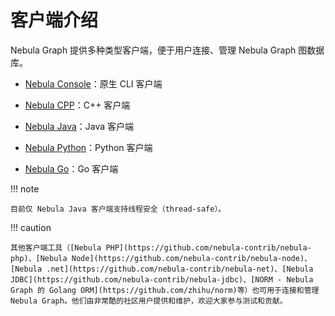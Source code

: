 # 客户端介绍

Nebula Graph 提供多种类型客户端，便于用户连接、管理 Nebula Graph 图数据库。

- [Nebula Console](../nebula-console.md)：原生 CLI 客户端

- [Nebula CPP](3.nebula-cpp-client.md)：C++ 客户端

- [Nebula Java](4.nebula-java-client.md)：Java 客户端

- [Nebula Python](5.nebula-python-client.md)：Python 客户端

- [Nebula Go](6.nebula-go-client.md)：Go 客户端

!!! note

    目前仅 Nebula Java 客户端支持线程安全（thread-safe）。


!!! caution

    其他客户端工具（[Nebula PHP](https://github.com/nebula-contrib/nebula-php)、[Nebula Node](https://github.com/nebula-contrib/nebula-node)、[Nebula .net](https://github.com/nebula-contrib/nebula-net)、[Nebula JDBC](https://github.com/nebula-contrib/nebula-jdbc)、[NORM - Nebula Graph 的 Golang ORM](https://github.com/zhihu/norm)等）也可用于连接和管理 Nebula Graph。他们由非常酷的社区用户提供和维护，欢迎大家参与测试和贡献。